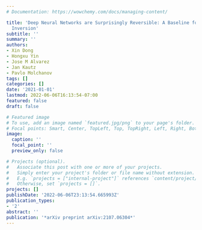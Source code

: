 ```yaml
---
# Documentation: https://wowchemy.com/docs/managing-content/

title: 'Deep Neural Networks are Surprisingly Reversible: A Baseline for Zero-Shot
  Inversion'
subtitle: ''
summary: ''
authors:
- Xin Dong
- Hongxu Yin
- Jose M Alvarez
- Jan Kautz
- Pavlo Molchanov
tags: []
categories: []
date: '2021-01-01'
lastmod: 2022-06-06T16:13:54-07:00
featured: false
draft: false

# Featured image
# To use, add an image named `featured.jpg/png` to your page's folder.
# Focal points: Smart, Center, TopLeft, Top, TopRight, Left, Right, BottomLeft, Bottom, BottomRight.
image:
  caption: ''
  focal_point: ''
  preview_only: false

# Projects (optional).
#   Associate this post with one or more of your projects.
#   Simply enter your project's folder or file name without extension.
#   E.g. `projects = ["internal-project"]` references `content/project/deep-learning/index.md`.
#   Otherwise, set `projects = []`.
projects: []
publishDate: '2022-06-06T23:13:54.665993Z'
publication_types:
- '2'
abstract: ''
publication: '*arXiv preprint arXiv:2107.06304*'
---
```

